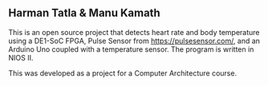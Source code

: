 ## Harman Tatla & Manu Kamath
This is an open source project that detects heart rate and body temperature using a DE1-SoC FPGA, Pulse Sensor from https://pulsesensor.com/, and an Arduino Uno coupled with a temperature sensor. The program is written in NIOS II.

This was developed as a project for a Computer Architecture course.


